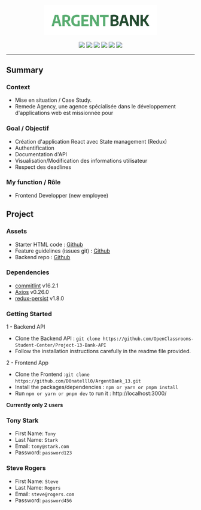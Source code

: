 <p align="center">
  <img src="/src/assets/img/argentBankLogo.png" width="300px"alt="Logo image"/>
</p>

<p align="center">
  <img src="https://img.shields.io/badge/vite-%23646CFF.svg?style=flat-square&logo=vite&logoColor=fff" />
  <img src="https://img.shields.io/badge/JavaScript-F7DF1E?style=flat-square&logo=javascript&logoColor=000" />
  <img src="https://img.shields.io/badge/React-20232A?style=flat-square&logo=react&logoColor=61DAFB" />
  <img src="https://img.shields.io/badge/React_Router-CA4245?style=flat-square&labelColor=4b4453&logo=react-router&logoColor=fff" />
  <img src="https://img.shields.io/badge/Redux_Tool_Kit-764ABC?style=flat-square&logo=Redux&logoColor=fff" />
  <img src="https://img.shields.io/badge/Styled_components-DB7093?style=flat-square&logo=styled-components&logoColor=fff" />
</p>

---
## Summary
### Context
- Mise en situation / Case Study.
- Remede Agency, une agence spécialisée dans le développement d'applications web est missionnée pour 
### Goal / Objectif
- Création d'application React avec State management (Redux)
- Authentification
- Documentation d'API
- Visualisation/Modification des informations utilisateur
- Respect des deadlines
### My function / Rôle
- Frontend Developper (new employee)

## Project
### Assets
- Starter HTML code : [Github](https://github.com/OpenClassrooms-Student-Center/Project-10-Bank-API/tree/master/designs)
- Feature guidelines (issues git) : [Github](https://github.com/OpenClassrooms-Student-Center/Project-10-Bank-API/tree/master/.github/ISSUE_TEMPLATE)
- Backend repo : [Github](https://github.com/OpenClassrooms-Student-Center/Project-10-Bank-API)
### Dependencies
- [commitlint](https://commitlint.js.org/#/guides-use-prompt) v16.2.1
- [Axios](https://github.com/axios/axios#installing) v0.26.0
- [redux-persist](https://github.com/rt2zz/redux-persist) v1.8.0


### Getting Started
1 - Backend API
  - Clone the Backend API : `git clone https://github.com/OpenClassrooms-Student-Center/Project-13-Bank-API`
  - Follow the installation instructions carefully in the readme file provided.

2 - Frontend App
  - Clone the Frontend :`git clone https://github.com/D0natelll0/ArgentBank_13.git`
  - Install the packages/dependencies : `npm or yarn or pnpm install`
  - Run `npm or yarn or pnpm dev` to run it : http://localhost:3000/

**Currently only 2 users**
### Tony Stark
- First Name: `Tony`
- Last Name: `Stark`
- Email: `tony@stark.com`
- Password: `password123`
### Steve Rogers
- First Name: `Steve`
- Last Name: `Rogers`
- Email: `steve@rogers.com`
- Password: `password456`

